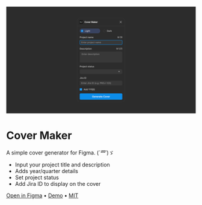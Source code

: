 ![cover](src/assets/cover.png)

# Cover Maker
A simple cover generator for Figma. (*´罒`*)ゞ

- Input your project title and description
- Adds year/quarter details
- Set project status
- Add Jira ID to display on the cover

[Open in Figma](https://www.figma.com/community/plugin/1460274736428830766/cover-maker) • [Demo](https://x.com/planetabhi) • [MIT](https://raw.githubusercontent.com/planetabhi/figma-cover-maker/refs/heads/main/LICENSE.txt)
